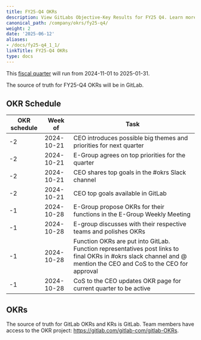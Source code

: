 ```yaml
---
title: FY25-Q4 OKRs
description: View GitLabs Objective-Key Results for FY25 Q4. Learn more here!
canonical_path: /company/okrs/fy25-q4/
weight: 2
date: '2025-06-12'
aliases:
- /docs/fy25-q4_1_1/
linkTitle: FY25-Q4 OKRs
type: docs
---
```


This [fiscal quarter](/handbook/finance/#fiscal-year) will run from 2024-11-01 to 2025-01-31.

The source of truth for FY25-Q4 OKRs will be in GitLab.

## OKR Schedule

| OKR schedule | Week of | Task |
| ------ | ------ | ------ |
| -2 | 2024-10-21 | CEO introduces possible big themes and priorities for next quarter |
| -2 | 2024-10-21 | E-Group agrees on top priorities for the quarter |
| -2 | 2024-10-21| CEO shares top goals in the #okrs Slack channel |
| -2 | 2024-10-21 | CEO top goals available in GitLab |
| -1 | 2024-10-28 | E-Group propose OKRs for their functions in the E-Group Weekly Meeting |
| -1 | 2024-10-28 | E-group discusses with their respective teams and polishes OKRs |
| -1 | 2024-10-28 | Function OKRs are put into GitLab. Function representatives post links to final OKRs in #okrs slack channel and @ mention the CEO and CoS to the CEO for approval |
| -1  | 2024-10-28 | CoS to the CEO updates OKR page for current quarter to be active |

## OKRs

The source of truth for GitLab OKRs and KRs is GitLab. Team members have access to the OKR project: https://gitlab.com/gitlab-com/gitlab-OKRs.
